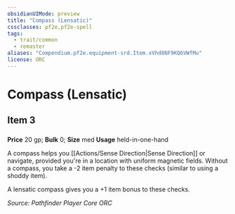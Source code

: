 ```yaml
---
obsidianUIMode: preview
title: "Compass (Lensatic)"
cssclasses: pf2e,pf2e-spell
tags:
  - trait/common
  - remaster
aliases: "Compendium.pf2e.equipment-srd.Item.xVhd8NF9KQ6VWfMu"
license: ORC
---
```

# Compass (Lensatic)
## Item 3
### 


**Price** 20 gp; 
**Bulk** 0; **Size** med
**Usage** held-in-one-hand

A compass helps you [[Actions/Sense Direction|Sense Direction]] or navigate, provided you're in a location with uniform magnetic fields. Without a compass, you take a -2 item penalty to these checks (similar to using a shoddy item).

A lensatic compass gives you a +1 item bonus to these checks.

*Source: Pathfinder Player Core*
*ORC*